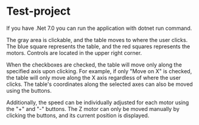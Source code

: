 # Test-project
If you have .Net 7.0 you can run the application with dotnet run command.

The gray area is clickable, and the table moves to where the user clicks. The blue square represents the table, and the red squares represents the motors. Controls are located in the upper right corner.

When the checkboxes are checked, the table will move only along the specified axis upon clicking. For example, if only "Move on X" is checked, the table will only move along the X axis regardless of where the user clicks. The table's coordinates along the selected axes can also be moved using the buttons.

Additionally, the speed can be individually adjusted for each motor using the "+" and "-" buttons. The Z motor can only be moved manually by clicking the buttons, and its current position is displayed.